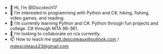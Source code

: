 - 👋 Hi, I’m @Discotech17
- 👀 I’m interested in programming with Python and C#, hiking, fishing, video games, and reading.
- 🌱 I’m currently learning Python and C#.  Python through fun projects and college.  C# through MTA 98-361.
- 💞️ I’m looking to collaborate on n/a currently.
- 📫 How to reach me matt.descoteaux@outlook.com / mdescoteaux23@gmail.com

<!---
Discotech17/Discotech17 is a ✨ special ✨ repository because its `README.md` (this file) appears on your GitHub profile.
You can click the Preview link to take a look at your changes.
--->
